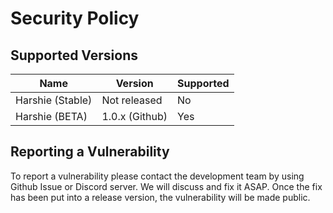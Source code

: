 # Security Policy

## Supported Versions

| Name             | Version        | Supported           |
| ---------------- | -------------- | ------------------- |
| Harshie (Stable) | Not released   | No                  |
| Harshie (BETA)   | 1.0.x (Github) | Yes                 |

## Reporting a Vulnerability

To report a vulnerability please contact the development team by using Github Issue or Discord server. We will discuss and fix it ASAP. Once the fix has been put into a release version, the vulnerability will be made public.